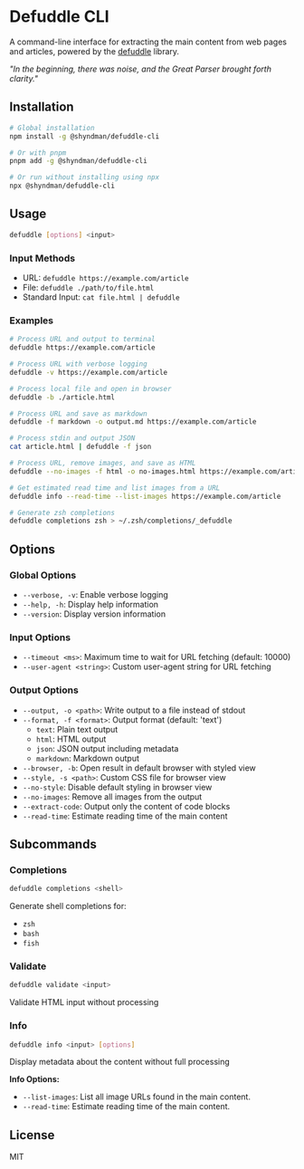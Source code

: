 # Defuddle CLI

A command-line interface for extracting the main content from web pages and articles, powered by the [defuddle](https://github.com/kepano/defuddle) library.

*"In the beginning, there was noise, and the Great Parser brought forth clarity."*

## Installation

```bash
# Global installation
npm install -g @shyndman/defuddle-cli

# Or with pnpm
pnpm add -g @shyndman/defuddle-cli

# Or run without installing using npx
npx @shyndman/defuddle-cli
```

## Usage

```bash
defuddle [options] <input>
```

### Input Methods

- URL: `defuddle https://example.com/article`
- File: `defuddle ./path/to/file.html`
- Standard Input: `cat file.html | defuddle`

### Examples

```bash
# Process URL and output to terminal
defuddle https://example.com/article

# Process URL with verbose logging
defuddle -v https://example.com/article

# Process local file and open in browser
defuddle -b ./article.html

# Process URL and save as markdown
defuddle -f markdown -o output.md https://example.com/article

# Process stdin and output JSON
cat article.html | defuddle -f json

# Process URL, remove images, and save as HTML
defuddle --no-images -f html -o no-images.html https://example.com/article

# Get estimated read time and list images from a URL
defuddle info --read-time --list-images https://example.com/article

# Generate zsh completions
defuddle completions zsh > ~/.zsh/completions/_defuddle
```

## Options

### Global Options
- `--verbose, -v`: Enable verbose logging
- `--help, -h`: Display help information
- `--version`: Display version information

### Input Options
- `--timeout <ms>`: Maximum time to wait for URL fetching (default: 10000)
- `--user-agent <string>`: Custom user-agent string for URL fetching

### Output Options
- `--output, -o <path>`: Write output to a file instead of stdout
- `--format, -f <format>`: Output format (default: 'text')
  - `text`: Plain text output
  - `html`: HTML output
  - `json`: JSON output including metadata
  - `markdown`: Markdown output
- `--browser, -b`: Open result in default browser with styled view
- `--style, -s <path>`: Custom CSS file for browser view
- `--no-style`: Disable default styling in browser view
- `--no-images`: Remove all images from the output
- `--extract-code`: Output only the content of code blocks
- `--read-time`: Estimate reading time of the main content

## Subcommands

### Completions
```bash
defuddle completions <shell>
```
Generate shell completions for:
- `zsh`
- `bash`
- `fish`

### Validate
```bash
defuddle validate <input>
```
Validate HTML input without processing

### Info
```bash
defuddle info <input> [options]
```
Display metadata about the content without full processing

**Info Options:**
- `--list-images`: List all image URLs found in the main content.
- `--read-time`: Estimate reading time of the main content.

## License

MIT
